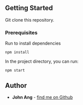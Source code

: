 ## Getting Started

Git clone this repository.

### Prerequisites

Run to install dependencies
```
npm install
```

In the project directory, you can run:

```
npm start
```

## Author
* **John Ang** - [find me on Github](https://github.com/johnacs)
